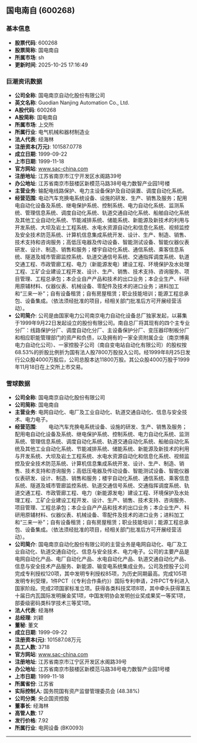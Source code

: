 ## 国电南自 (600268)

### 基本信息

- **股票代码**: 600268
- **股票简称**: 国电南自
- **所属市场**: sh
- **更新时间**: 2025-10-25 17:16:49

### 巨潮资讯数据

- **公司全称**: 国电南京自动化股份有限公司
- **英文名称**: Guodian Nanjing Automation Co., Ltd.
- **A股代码**: 600268
- **A股简称**: 国电南自
- **所属市场**: 上交所
- **所属行业**: 电气机械和器材制造业
- **法人代表**: 经海林
- **注册资本(万元)**: 101587.0778
- **成立日期**: 1999-09-22
- **上市日期**: 1999-11-18
- **官方网站**: www.sac-china.com
- **注册地址**: 江苏省南京市江宁开发区水阁路39号
- **办公地址**: 江苏省南京市鼓楼区新模范马路38号电力数智产业园1号楼
- **主营业务**: 输配电线路保护、电力主设备保护及自动装置、调度自动化系统。
- **经营范围**: 电动汽车充换电系统设备、设施的研发、生产、销售及服务；配用电自动化设备及系统、继电保护系统、控制系统、电力自动化系统、监测系统、管理信息系统、调度自动化系统、轨道交通自动化系统、船舶自动化系统及其他工业自动化系统、节能减排系统、储能系统、新能源及新技术的利用与开发系统、大坝及岩土工程系统、水电水资源自动化和信息化系统、视频监控及安全技术防范系统、计算机信息集成系统开发、设计、生产、制造、销售、技术支持和咨询服务；高低压电器及传动设备、智能测试设备、智能仪器仪表研发、设计、制造、销售和服务；楼宇自动化系统、通信系统、乘客信息系统、隧道及城市管廊监控系统、轨道交通信号系统、交通指挥调度系统、轨道交通工程、市政管廊工程、电力（新能源发电）建设工程、环境保护及水处理工程、工矿企业建设工程开发、设计、生产、销售、技术支持、咨询服务、项目管理、工程总承包；本企业自产产品和技术的出口业务；本企业生产、科研用原辅材料、仪器仪表、机械设备、零配件及技术的进口业务；进料加工和“三来一补”；自有设备租赁；自有房屋租赁；职业技能培训；能源工程总承包、设备集成。（依法须经批准的项目，经相关部门批准后方可开展经营活动）。
- **公司简介**: 公司是由国家电力公司南京电力自动化设备总厂独家发起，以募集于1999年9月22日发起设立的股份有限公司。南自总厂将其现有的四个主专业分厂：线路保护分厂、调度自动化分厂、主设备保护分厂、变压器印制板分厂和相应职能管理部门的资产和负债，以及拥有的一家全资附属企业（南京博奥电力自动化公司）、一家控股子公司（南自变电站自动化有限公司）的股权按68.53%的折股比例折为国有法人股7800万股投入公司。经1999年8月25日发行公众股4000万股后，公司总股本达11800万股。其公众股4000万股于1999年11月18日在上交所上市交易。

### 雪球数据

- **公司全称**: 国电南京自动化股份有限公司
- **公司简称**: 国电南自
- **主营业务**: 电网自动化、电厂及工业自动化、轨道交通自动化、信息与安全技术、电力电子。
- **经营范围**: 　　电动汽车充换电系统设备、设施的研发、生产、销售及服务；配用电自动化设备及系统、继电保护系统、控制系统、电力自动化系统、监测系统、管理信息系统、调度自动化系统、轨道交通自动化系统、船舶自动化系统及其他工业自动化系统、节能减排系统、储能系统、新能源及新技术的利用与开发系统、大坝及岩土工程系统、水电水资源自动化和信息化系统、视频监控及安全技术防范系统、计算机信息集成系统开发、设计、生产、制造、销售、技术支持和咨询服务；高低压电器及传动设备、智能测试设备、智能仪器仪表研发、设计、制造、销售和服务；楼宇自动化系统、通信系统、乘客信息系统、隧道及城市管廊监控系统、轨道交通信号系统、交通指挥调度系统、轨道交通工程、市政管廊工程、电力（新能源发电）建设工程、环境保护及水处理工程、工矿企业建设工程开发、设计、生产、销售、技术支持、咨询服务、项目管理、工程总承包；本企业自产产品和技术的出口业务；本企业生产、科研用原辅材料、仪器仪表、机械设备、零配件及技术的进口业务；进料加工和“三来一补”；自有设备租赁；自有房屋租赁；职业技能培训；能源工程总承包、设备集成。（依法须经批准的项目，经相关部门批准后方可开展经营活动）。
- **公司简介**: 国电南京自动化股份有限公司的主营业务是电网自动化、电厂及工业自动化、轨道交通自动化、信息与安全技术、电力电子。公司的主要产品是电网自动化产品、电厂自动化产品、水电自动化产品、轨道交通自动化产品、信息与安全技术产品服务、新能源、输变电系统集成业务。公司及控股子公司完成专利授权120项，其中发明专利授权85项，为历史同期最高。完成105项发明专利受理，1件PCT（《专利合作条约》）国际专利申请，2件PCT专利进入国家阶段。完成2项国家标准立项。获得各类科技奖项8项，其中牵头获得第五十届日内瓦国际发明展金奖1项，中国发明协会发明创业奖成果奖一等奖1项，部委级密码类科学技术三等奖1项。
- **法人代表**: 经海林
- **总经理**: 刘颖
- **董秘**: 董文
- **成立日期**: 1999-09-22
- **注册资本(元)**: 101587.08万元
- **员工人数**: 3718
- **官方网站**: www.sac-china.com
- **注册地址**: 江苏省南京市江宁区开发区水阁路39号
- **办公地址**: 江苏省南京市鼓楼区新模范马路38号电力数智产业园1号楼
- **上市日期**: 1999-11-18
- **所属省份**: 江苏省
- **实际控制人**: 国务院国有资产监督管理委员会 (48.38%)
- **公司分类**: 央企国资控股
- **董事长**: 经海林
- **高管人数**: 17
- **发行价格**: 7.92
- **所属行业**: 电网设备 (BK0093)

---